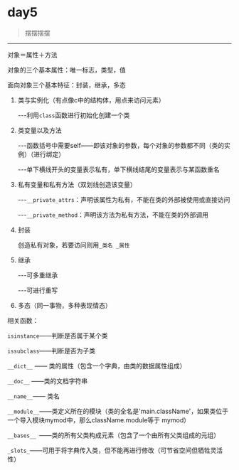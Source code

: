 # day5

> 摆摆摆摆

---



对象＝属性＋方法

对象的三个基本属性：唯一标志，类型，值   

面向对象三个基本特征：封装，继承，多态

1. 类与实例化（有点像c中的结构体，用点来访问元素）

   ---利用`class`函数进行初始化创建一个类

2. 类变量以及方法

   ---函数括号中需要self——即该对象的参数，每个对象的参数都不同（类的实例）（进行绑定）

   ---单下横线开头的变量表示私有，单下横线结尾的变量表示与某函数重名

3. 私有变量和私有方法（双划线创造该变量）

   ---`__private_attrs`：声明该属性为私有，不能在类的外部被使用或直接访问

   ---`__private_method`：声明该方法为私有方法，不能在类的外部调用

4. 封装

   创造私有对象，若要访问则用`_类名 _属性` 

5. 继承

   ---可多重继承

   ---可进行重写

6. 多态（同一事物，多种表现情态）



相关函数：

`isinstance`——判断是否属于某个类

`issubclass`——判断是否为子类

`__dict__` —— 类的属性（包含一个字典，由类的数据属性组成）

`__doc__` ——类的文档字符串

`__name__`—— 类名

`__module__`——类定义所在的模块（类的全名是'main.className'，如果类位于一个导入模块mymod中，那么className.module等于 mymod）

`__bases__ `——类的所有父类构成元素（包含了一个由所有父类组成的元组）

`_slots_`——可用于将字典传入类，但不能再进行修改（可节省空间但牺牲灵活性）